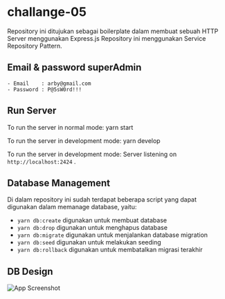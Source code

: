 # challange-05
Repository ini ditujukan sebagai boilerplate dalam membuat sebuah HTTP Server menggunakan Express.js
Repository ini menggunakan Service Repository Pattern.

## Email & password superAdmin
```
- Email    : arby@gmail.com
- Password : P@5sW0rd!!!

```
## Run Server

To run the server in normal mode:
    yarn start

To run the server in development mode:
    yarn develop

To run the server in development mode:
    Server listening on `http://localhost:2424` .


## Database Management

Di dalam repository ini sudah terdapat beberapa script yang dapat digunakan dalam memanage database, yaitu:

- `yarn db:create` digunakan untuk membuat database
- `yarn db:drop` digunakan untuk menghapus database
- `yarn db:migrate` digunakan untuk menjalankan database migration
- `yarn db:seed` digunakan untuk melakukan seeding
- `yarn db:rollback` digunakan untuk membatalkan migrasi terakhir
## DB Design
![App Screenshot](https://res.cloudinary.com/duoehn6px/image/upload/v1666351785/image/img02mwxmgcq0ljtua5s.png)

